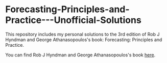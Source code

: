 # Forecasting-Principles-and-Practice---Unofficial-Solutions
This repository includes my personal solutions to the 3rd edition of Rob J Hyndman and George Athanasopoulos's book: Forecasting: Principles and Practice.

You can find Rob J Hyndman and George Athanasopoulos's book [here](https://otexts.com/fpp3/).
